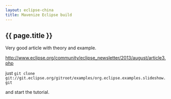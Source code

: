```yaml
---
layout: eclipse-china
title: Mavenize Eclipse build
---
```


## {{ page.title }}

Very good article with theory and example.

<http://www.eclipse.org/community/eclipse_newsletter/2013/august/article3.php>

just `git clone git://git.eclipse.org/gitroot/examples/org.eclipse.examples.slideshow.git`

and start the tutorial.